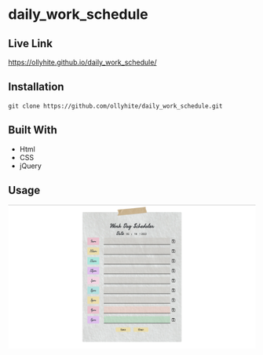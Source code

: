 # daily_work_schedule

## Live Link

https://ollyhite.github.io/daily_work_schedule/

## Installation

```
git clone https://github.com/ollyhite/daily_work_schedule.git
```

## Built With

- Html
- CSS
- jQuery

## Usage

![alt text](./assets/images/%E6%88%AA%E5%9C%96%202022-05-14%20%E4%B8%8B%E5%8D%884.40.27.png)

